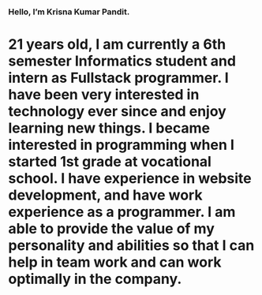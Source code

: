 ### Hello, I’m Krisna Kumar Pandit.

# 21 years old, I am currently a 6th semester Informatics student and intern as Fullstack programmer. I have been very interested in technology ever since and enjoy learning new things. I became interested in programming when I started 1st grade at vocational school. I have experience in website development, and have work experience as a programmer. I am able to provide the value of my personality and abilities so that I can help in team work and can work optimally in the company.

<!--
**krisnakumar88/krisnakumar88** is a ✨ _special_ ✨ repository because its `README.md` (this file) appears on your GitHub profile.

Here are some ideas to get you started:

- 🔭 I’m currently working on ...
- 🌱 I’m currently learning ...
- 👯 I’m looking to collaborate on ...
- 🤔 I’m looking for help with ...
- 💬 Ask me about ...
- 📫 How to reach me: ...
- 😄 Pronouns: ...
- ⚡ Fun fact: ...
-->
